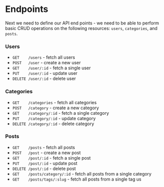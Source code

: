 # Endpoints

Next we need to define our API end points - we need to be able to perform basic CRUD operations on the following resources: `users`, `categories`, and `posts`.

### Users
 - `GET    /users`    - fetch all users
 - `POST   /user`     - create a new user
 - `GET    /user/:id` - fetch a single user
 - `PUT    /user/:id` - update user
 - `DELETE /user/:id` - delete user

### Categories
 - `GET    /categories`   - fetch all categories
 - `POST   /category`     - create a new category
 - `GET    /category/:id` - fetch a single category
 - `PUT    /category/:id` - update category
 - `DELETE /category/:id` - delete category

### Posts
 - `GET    /posts`    - fetch all posts
 - `POST   /post`     - create a new post
 - `GET    /post/:id` - fetch a single post
 - `PUT    /post/:id` - update post
 - `DELETE /post/:id` - delete post
 - `GET    /posts/category/:id` - fetch all posts from a single category
 - `GET    /posts/tags/:slug`   - fetch all posts from a single tag us
